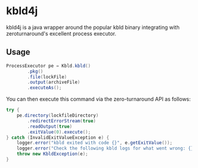 # kbld4j

kbld4j is a java wrapper around the popular kbld binary integrating with
zeroturnaround's excellent process executor.

## Usage

```java
ProcessExecutor pe = Kbld.kbld()
        .pkg()
        .file(lockFile)
        .output(archiveFile)
        .executeAs();
```

You can then execute this command via the zero-turnaround API as follows:

```java
try {
    pe.directory(lockfileDirectory)
        .redirectErrorStream(true)
        .readOutput(true)
        .exitValue(0).execute();
} catch (InvalidExitValueException e) {
    logger.error("kbld exited with code {}", e.getExitValue());
    logger.error("Check the following kbld logs for what went wrong: {}", e.getResult().outputUTF8());
    throw new KbldException(e);
}
```
